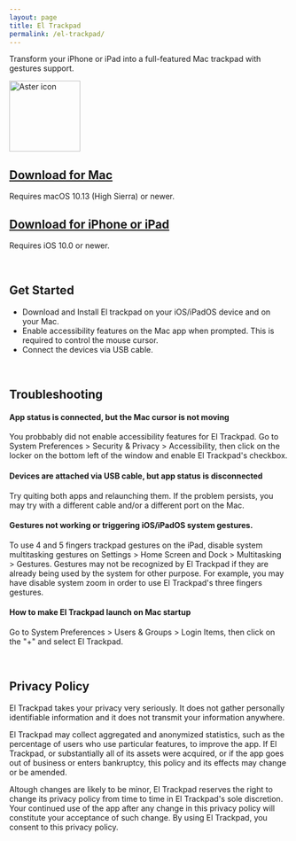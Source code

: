 ```yaml
---
layout: page
title: El Trackpad
permalink: /el-trackpad/
---
```


Transform your iPhone or iPad into a full-featured Mac trackpad with gestures support.

<img
src="{{ site.baseurl }}/images/apps/el-trackpad.png"
alt="Aster icon"
height="128"
style="padding: 0px">

## [Download for Mac][DownloadLinkMac]

[DownloadLinkMac]: https://raw.githubusercontent.com/HugoLis/el-trackpad-files/master/El%20Trackpad.dmg

Requires macOS 10.13 (High Sierra) or newer.



## [Download for iPhone or iPad][DownloadLinkIOS]
[DownloadLinkIOS]: https://apps.apple.com/us/app/id1531822775
Requires iOS 10.0 or newer.

<br/>

## Get Started

- Download and Install El trackpad on your iOS/iPadOS device and on your Mac.
- Enable accessibility features on the Mac app when prompted. This is required to control the mouse cursor.
- Connect the devices via USB cable.

<br/>

## Troubleshooting

#### App status is connected, but the Mac cursor is not moving

You probbably did not enable accessibility features for El Trackpad. Go to System Preferences > Security & Privacy > Accessibility, then click on the locker on the bottom left of the window and enable El Trackpad's checkbox.

#### Devices are attached via USB cable, but app status is disconnected

Try quiting both apps and relaunching them. If the problem persists, you may try with a different cable and/or a different port on the Mac.

#### Gestures not working or triggering iOS/iPadOS system gestures.

To use 4 and 5 fingers trackpad gestures on the iPad, disable system multitasking gestures on Settings > Home Screen and Dock > Multitasking > Gestures. Gestures may not be recognized by El Trackpad if they are already being used by the system for other purpose. For example, you may have disable system zoom in order to use El Trackpad's three fingers gestures.

#### How to make El Trackpad launch on Mac startup

Go to System Preferences > Users & Groups > Login Items, then click on the "+" and select El Trackpad.

<br/>

## Privacy Policy

El Trackpad takes your privacy very seriously. It does not gather personally identifiable information and it does not transmit your information anywhere.

El Trackpad may collect aggregated and anonymized statistics, such as the percentage of users who use particular features, to improve the app. If El Trackpad, or substantially all of its assets were acquired, or if the app goes out of business or enters bankruptcy, this policy and its effects may change or be amended.

Altough changes are likely to be minor, El Trackpad reserves the right to change its privacy policy from time to time in El Trackpad's sole discretion. Your continued use of the app after any change in this privacy policy will constitute your acceptance of such change. By using El Trackpad, you consent to this privacy policy.
